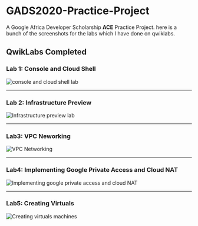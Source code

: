 # GADS2020-Practice-Project

A Google Africa Developer Scholarship **ACE** Practice Project.
here is a bunch of the screenshots for the labs which I have done on qwiklabs.

## QwikLabs Completed

### Lab 1: Console and Cloud Shell

![console and cloud shell lab](screenshots/console-and-cloud-shell.jpeg)

---

### Lab 2: Infrastructure Preview

![Infrastructure preview lab](screenshots/infrastructure-preview-lab.jpeg)

---

### Lab3: VPC Neworking

![VPC Networking](screenshots/vpc-networking.jpeg)

---

### Lab4: Implementing Google Private Access and Cloud NAT

![Implementing google private access and cloud NAT](screenshots/private-google-access-and-cloud-nat.jpeg)

---

### Lab5: Creating Virtuals

![Creating virtuals machines](screenshots/creating-virtual-machines.jpeg)
